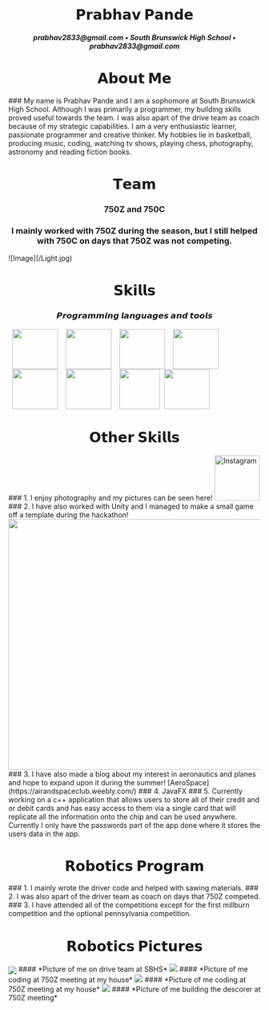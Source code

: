 <h1 align="center"> 𝗣𝗿𝗮𝗯𝗵𝗮𝘃 𝗣𝗮𝗻𝗱𝗲 </h1>
<h5 align ="center"> prabhav2833@gmail.com • South Brunswick High School • prabhav2833@gmail.com </h5>

<h1 align="center"> 𝗔𝗯𝗼𝘂𝘁 𝗠𝗲 </h1>
### My name is Prabhav Pande and I am a sophomore at South Brunswick High School. Although I was primarily a programmer, my building skills proved useful towards the team. I was also apart of the drive team as coach because of my strategic capabilities. I am a very enthusiastic learner, passionate programmer and creative thinker. My hobbies lie in basketball, producing music, coding, watching tv shows, playing chess, photography, astronomy and reading fiction books.  

<h1 align="center"> 𝗧𝗲𝗮𝗺 </h1>
<h3 align ="center"> 750Z and 750C </h3>
<h3 align ="center"> I mainly worked with 750Z during the season, but I still helped with 750C on days that 750Z was not competing. </h3>
![Image](/Light.jpg)

<h1 align="center"> 𝗦𝗸𝗶𝗹𝗹𝘀 </h1>
<h3 align="center"> 𝙋𝙧𝙤𝙜𝙧𝙖𝙢𝙢𝙞𝙣𝙜 𝙡𝙖𝙣𝙜𝙪𝙖𝙜𝙚𝙨 𝙖𝙣𝙙 𝙩𝙤𝙤𝙡𝙨 </h3>
<img src="java-plain.svg" width="91" height="80" align="left" hspace="8"/>
<img src="c-original.svg" width="91" height="80" align="left" hspace="8"/>
<img src="css3-plain.svg" width="91" height="80" align="left" hspace="8"/>
<img src="cplusplus-original.svg" width="91" height="80" align="left" hspace="8"/>
<img src="github-original.svg" width="91" height="80" align="left" hspace="8"/>
<img src="html5-original.svg" width="91" height="80" align="left" hspace="8"/>
<img src="66fad4dd9e.png" width="81" height="80" align="left" hspace="8"/>
<img src="python-original.svg" width="91" height="80"/>


<h1 align="center"> 𝗢𝘁𝗵𝗲𝗿 𝗦𝗸𝗶𝗹𝗹𝘀 </h1>
### 1. I enjoy photography and my pictures can be seen here!
<a href="https://www.instagram.com/prabhav.2833/">
<img border="0" alt="Instagram" src="insta.png" width="90" height="90">
</a>
### 2. I have also worked with Unity and I managed to make a small game off a template during the hackathon!
<img src="Screen Shot 2019-04-23 at 11.37.34 PM.png" width = "900" height = "500"/>
### 3. I have also made a blog about my interest in aeronautics and planes and hope to expand upon it during the summer!
[AeroSpace](https://airandspaceclub.weebly.com/)
### 4. JavaFX
### 5. Currently working on a c++ application that allows users to store all of their credit and or debit cards and has easy access to them via a single card that will replicate all the information onto the chip and can be used anywhere. Currently I only have the passwords part of the app done where it stores the users data in the app. 

<h1 align="center"> 𝗥𝗼𝗯𝗼𝘁𝗶𝗰𝘀 𝗣𝗿𝗼𝗴𝗿𝗮𝗺 </h1>
### 1. I mainly wrote the driver code and helped with sawing materials.
### 2. I was also apart of the driver team as coach on days that 750Z competed. 
### 3. I have attended all of the competitions except for the first millburn competition and the optional pennsylvania competition.

<h1 align="center"> 𝗥𝗼𝗯𝗼𝘁𝗶𝗰𝘀 𝗣𝗶𝗰𝘁𝘂𝗿𝗲𝘀 </h1>
<img src="image3.jpg" align = "center"/>
#### *Picture of me on drive team at SBHS*
<img src="20190112_172620.jpg" />
#### *Picture of me coding at 750Z meeting at my house*
<img src="20190112_175236.jpg" />
#### *Picture of me coding at 750Z meeting at my house*
<img src="20190115_195527.jpg" />
#### *Picture of me building the descorer at 750Z meeting*

